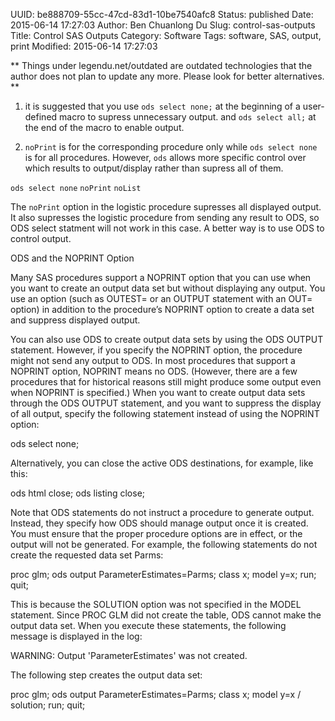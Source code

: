 UUID: be888709-55cc-47cd-83d1-10be7540afc8
Status: published
Date: 2015-06-14 17:27:03
Author: Ben Chuanlong Du
Slug: control-sas-outputs
Title: Control SAS Outputs
Category: Software
Tags: software, SAS, output, print
Modified: 2015-06-14 17:27:03

**
Things under legendu.net/outdated are outdated technologies 
that the author does not plan to update any more. 
Please look for better alternatives.
**

1. it is suggested that you use 
`ods select none;` at the beginning of a user-defined macro to supress unnecessary output.
and 
`ods select all;` at the end of the macro to enable output.

2. `noPrint` is for the corresponding procedure only while `ods select none` is for all procedures.
However, `ods` allows more specific control over which results to output/display
rather than supress all of them.

`ods select none`
`noPrint` 
`noList`

The `noPrint` option in the logistic procedure supresses all displayed output.
It also supresses the logistic procedure from sending any result to ODS,
so ODS select statment will not work in this case.
A better way is to use ODS to control output.


ODS and the NOPRINT Option

Many SAS procedures support a NOPRINT option that you can use when you want to create an output data set but without displaying any output. You use an option (such as OUTEST= or an OUTPUT statement with an OUT= option) in addition to the procedure’s NOPRINT option to create a data set and suppress displayed output.

You can also use ODS to create output data sets by using the ODS OUTPUT statement. However, if you specify the NOPRINT option, the procedure might not send any output to ODS. In most procedures that support a NOPRINT option, NOPRINT means no ODS. (However, there are a few procedures that for historical reasons still might produce some output even when NOPRINT is specified.) When you want to create output data sets through the ODS OUTPUT statement, and you want to suppress the display of all output, specify the following statement instead of using the NOPRINT option:

ods select none;

Alternatively, you can close the active ODS destinations, for example, like this:

ods html close;
ods listing close;

Note that ODS statements do not instruct a procedure to generate output. Instead, they specify how ODS should manage output once it is created. You must ensure that the proper procedure options are in effect, or the output will not be generated. For example, the following statements do not create the requested data set Parms:

proc glm;
    ods output ParameterEstimates=Parms;
    class x;
    model y=x;
run; quit;

This is because the SOLUTION option was not specified in the MODEL statement. Since PROC GLM did not create the table, ODS cannot make the output data set. When you execute these statements, the following message is displayed in the log:

WARNING: Output 'ParameterEstimates' was not created.

The following step creates the output data set:

proc glm;
    ods output ParameterEstimates=Parms;
    class x;
    model y=x / solution;
run; quit;

